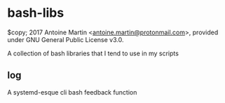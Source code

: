 # bash-libs

$copy; 2017 Antoine Martin \<antoine.martin@protonmail.com\>, provided under GNU General Public License v3.0.

A collection of bash libraries that I tend to use in my scripts

## log
A systemd-esque cli bash feedback function

